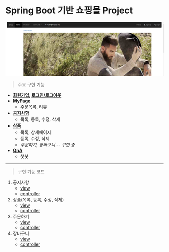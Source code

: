 # Spring Boot 기반 쇼핑몰 Project

![홈페이지](README.assets/%ED%99%88%ED%8E%98%EC%9D%B4%EC%A7%80.PNG)

> 주요 구현 기능

- **[회원가입](https://github.com/wlgud2/shopping/blob/master/%EC%B0%B8%EA%B3%A0%EC%82%AC%EC%A7%84/%ED%9A%8C%EC%9B%90%EA%B0%80%EC%9E%85.PNG), [로그인/로그아웃](https://github.com/wlgud2/shopping/blob/master/%EC%B0%B8%EA%B3%A0%EC%82%AC%EC%A7%84/%EB%A1%9C%EA%B7%B8%EC%9D%B8.PNG)**
- **[MyPage](https://github.com/wlgud2/shopping/blob/master/%EC%B0%B8%EA%B3%A0%EC%82%AC%EC%A7%84/%EB%A7%88%EC%9D%B4%ED%8E%98%EC%9D%B4%EC%A7%80.PNG)**
  - 주문목록, 리뷰
- **[공지사항](https://github.com/wlgud2/shopping/blob/master/%EC%B0%B8%EA%B3%A0%EC%82%AC%EC%A7%84/%EA%B3%B5%EC%A7%80.PNG)**
  - 목록, 등록, 수정, 삭제
- **[상품](https://github.com/wlgud2/shopping/blob/master/%EC%B0%B8%EA%B3%A0%EC%82%AC%EC%A7%84/%EC%83%81%ED%92%88.PNG)**
  - 목록, 상세페이지
  - 등록, 수정, 삭제
  - _주문하기, 장바구니 -- 구현 중_
- **[QnA](https://github.com/wlgud2/shopping/blob/master/%EC%B0%B8%EA%B3%A0%EC%82%AC%EC%A7%84/1%EB%8C%801%EB%AC%B8%EC%9D%98.PNG)**
  - 챗봇

---

> 구현 기능 코드

1. 공지사항
   - [view](https://github.com/wlgud2/shopping/tree/master/src/main/webapp/WEB-INF/views/notice)
   - [controller](https://github.com/wlgud2/shopping/blob/master/src/main/java/com/study/notice/NoticeController.java)
2. 상품(목록, 등록, 수정, 삭제)
   - [view](https://github.com/wlgud2/shopping/tree/master/src/main/webapp/WEB-INF/views/contents)
   - [controller](https://github.com/wlgud2/shopping/blob/master/src/main/java/com/study/contents/ContentsController.java)
3. 주문하기
   - [view](https://github.com/wlgud2/shopping/tree/master/src/main/webapp/WEB-INF/views/orders)
   - [controller](https://github.com/wlgud2/shopping/blob/master/src/main/java/com/study/orders/OrdersController.java)
4. 장바구니
   - [view](https://github.com/wlgud2/shopping/tree/master/src/main/webapp/WEB-INF/views/cart)
   - [controller](https://github.com/wlgud2/shopping/blob/master/src/main/java/com/study/cart/CartController.java)
